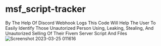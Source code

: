 # msf_script-tracker
By The Help Of Discord Webhook Logs This Code Will Help The User To Easily Identify Those Unautorized Person Using, Leaking, Stealing, And Unautorized Selling Of Their Fivem Server Script And Files
![Screenshot 2023-03-25 011616](https://user-images.githubusercontent.com/91198430/227595708-e62c89ab-383a-4be7-ad17-138d316626ad.png)

